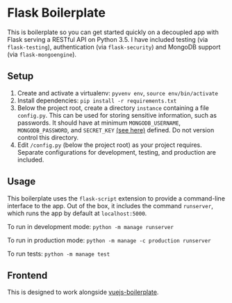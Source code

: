 # Flask Boilerplate

This is boilerplate so you can get started quickly on a decoupled app with Flask serving a RESTful API on Python 3.5. I have included testing (via `flask-testing`), authentication (via `flask-security`) and MongoDB support (via `flask-mongoengine`).

## Setup

1. Create and activate a virtualenv: `pyvenv env`, `source env/bin/activate`
2. Install dependencies: `pip install -r requirements.txt`
3. Below the project root, create a directory `instance` containing a file `config.py`. This can be used for storing sensitive information, such as passwords. It should have at minimum `MONGODB_USERNAME`, `MONGODB_PASSWORD`, and `SECRET_KEY` [(see here)](http://flask.pocoo.org/docs/0.12/quickstart/#sessions) defined. Do not version control this directory.
4. Edit `/config.py` (below the project root) as your project requires. Separate configurations for development, testing, and production are included.

## Usage

This boilerplate uses the `flask-script` extension to provide a command-line interface to the app. Out of the box, it includes the command `runserver`, which runs the app by default at `localhost:5000`.

To run in development mode: `python -m manage runserver`

To run in production mode: `python -m manage -c production runserver`

To run tests: `python -m manage test`

## Frontend

This is designed to work alongside [vuejs-boilerplate](https://github.com/colingorrie/vuejs-boilerplate).
